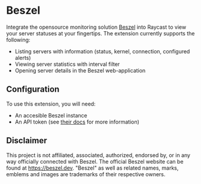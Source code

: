 # Beszel

Integrate the opensource monitoring solution [Beszel](https://beszel.dev/) into Raycast to view your server statuses at your fingertips.
The extension currently supports the following:

- Listing servers with information (status, kernel, connection, configured alerts)
- Viewing server statistics with interval filter
- Opening server details in the Beszel web-application

## Configuration

To use this extension, you will need:

- An accesible Beszel instance
- An API token (see [their docs](https://pocketbase.io/docs/authentication/#api-keys) for more information)

## Disclaimer

This project is not affiliated, associated, authorized, endorsed by, or in any way officially connected with Beszel. The official Beszel website can be found at https://beszel.dev. "Beszel" as well as related names, marks, emblems and images are trademarks of their respective owners.
